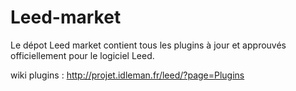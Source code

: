 Leed-market
===========

Le dépot Leed market contient tous les plugins à jour et approuvés officiellement pour le logiciel Leed.

wiki plugins : http://projet.idleman.fr/leed/?page=Plugins
